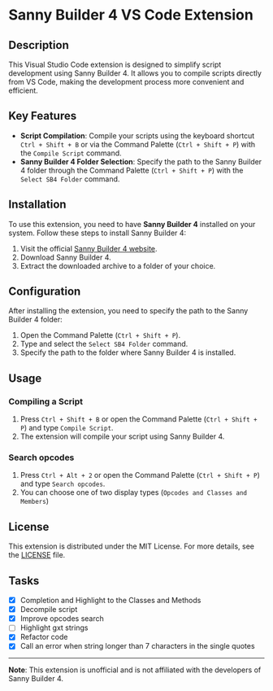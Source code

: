 # Sanny Builder 4 VS Code Extension

## Description

This Visual Studio Code extension is designed to simplify script development using Sanny Builder 4. It allows you to compile scripts directly from VS Code, making the development process more convenient and efficient.

## Key Features

- **Script Compilation**: Compile your scripts using the keyboard shortcut `Ctrl + Shift + B` or via the Command Palette (`Ctrl + Shift + P`) with the `Compile Script` command.
- **Sanny Builder 4 Folder Selection**: Specify the path to the Sanny Builder 4 folder through the Command Palette (`Ctrl + Shift + P`) with the `Select SB4 Folder` command.

## Installation

To use this extension, you need to have **Sanny Builder 4** installed on your system. Follow these steps to install Sanny Builder 4:

1. Visit the official [Sanny Builder 4 website](https://sannybuilder.com/).
2. Download Sanny Builder 4.
3. Extract the downloaded archive to a folder of your choice.

## Configuration

After installing the extension, you need to specify the path to the Sanny Builder 4 folder:

1. Open the Command Palette (`Ctrl + Shift + P`).
2. Type and select the `Select SB4 Folder` command.
3. Specify the path to the folder where Sanny Builder 4 is installed.

## Usage

### Compiling a Script

1. Press `Ctrl + Shift + B` or open the Command Palette (`Ctrl + Shift + P`) and type `Compile Script`.
2. The extension will compile your script using Sanny Builder 4.

### Search opcodes

1. Press `Ctrl + Alt + 2` or open the Command Palette (`Ctrl + Shift + P`) and type `Search opcodes`.
2. You can choose one of two display types (``Opcodes and Classes and Members``)

## License

This extension is distributed under the MIT License. For more details, see the [LICENSE](LICENSE) file.

## Tasks
- [X] Completion and Highlight to the Classes and Methods
- [X] Decompile script
- [X] Improve opcodes search
- [ ] Highlight gxt strings
- [X] Refactor code
- [X] Call an error when string longer than 7 characters in the single quotes
---

**Note**: This extension is unofficial and is not affiliated with the developers of Sanny Builder 4.
